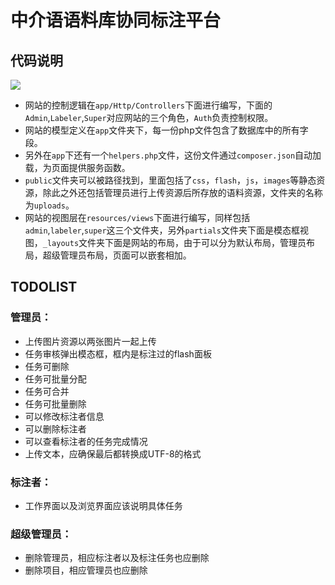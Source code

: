 # 中介语语料库协同标注平台


## 代码说明
![](https://raw.githubusercontent.com/sunlidev/biaozhu/master/biaozhu_model.png)
+ 网站的控制逻辑在`app/Http/Controllers`下面进行编写，下面的`Admin`,`Labeler`,`Super`对应网站的三个角色，`Auth`负责控制权限。
+ 网站的模型定义在`app`文件夹下，每一份php文件包含了数据库中的所有字段。
+ 另外在`app`下还有一个`helpers.php`文件，这份文件通过`composer.json`自动加载，为页面提供服务函数。
+ `public`文件夹可以被路径找到，里面包括了`css`，`flash`，`js`，`images`等静态资源，除此之外还包括管理员进行上传资源后所存放的语料资源，文件夹的名称为`uploads`。
+ 网站的视图层在`resources/views`下面进行编写，同样包括`admin`,`labeler`,`super`这三个文件夹，另外`partials`文件夹下面是模态框视图，`_layouts`文件夹下面是网站的布局，由于可以分为默认布局，管理员布局，超级管理员布局，页面可以嵌套相加。

## TODOLIST
### 管理员：
+ 上传图片资源以两张图片一起上传
+ 任务审核弹出模态框，框内是标注过的flash面板
+ 任务可删除
+ 任务可批量分配
+ 任务可合并
+ 任务可批量删除
+ 可以修改标注者信息
+ 可以删除标注者
+ 可以查看标注者的任务完成情况
+ 上传文本，应确保最后都转换成UTF-8的格式

### 标注者：
+ 工作界面以及浏览界面应该说明具体任务

### 超级管理员：
+ 删除管理员，相应标注者以及标注任务也应删除
+ 删除项目，相应管理员也应删除
